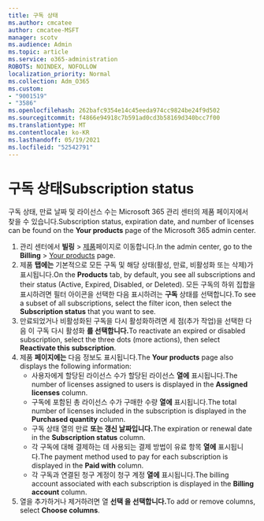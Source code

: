 ```yaml
---
title: 구독 상태
ms.author: cmcatee
author: cmcatee-MSFT
manager: scotv
ms.audience: Admin
ms.topic: article
ms.service: o365-administration
ROBOTS: NOINDEX, NOFOLLOW
localization_priority: Normal
ms.collection: Adm_O365
ms.custom:
- "9001519"
- "3586"
ms.openlocfilehash: 262bafc9354e14c45eeda974cc9824be24f9d502
ms.sourcegitcommit: f4866e94918c7b591ad0cd3b58169d340bcc7f00
ms.translationtype: MT
ms.contentlocale: ko-KR
ms.lasthandoff: 05/19/2021
ms.locfileid: "52542791"
---
```

# <a name="subscription-status"></a><span data-ttu-id="c1257-102">구독 상태</span><span class="sxs-lookup"><span data-stu-id="c1257-102">Subscription status</span></span>

<span data-ttu-id="c1257-103">구독 상태, 만료 날짜 및 라이선스 수는 Microsoft 365  관리 센터의 제품 페이지에서 찾을 수 있습니다.</span><span class="sxs-lookup"><span data-stu-id="c1257-103">Subscription status, expiration date, and number of licenses can be found on the **Your products** page of the Microsoft 365 admin center.</span></span>

1. <span data-ttu-id="c1257-104">관리 센터에서 **빌링** > [제품](https://go.microsoft.com/fwlink/p/?linkid=842054)페이지로 이동합니다.</span><span class="sxs-lookup"><span data-stu-id="c1257-104">In the admin center, go to the **Billing** > [Your products](https://go.microsoft.com/fwlink/p/?linkid=842054) page.</span></span>
2. <span data-ttu-id="c1257-105">제품 **탭에는** 기본적으로 모든 구독 및 해당 상태(활성, 만료, 비활성화 또는 삭제)가 표시됩니다.</span><span class="sxs-lookup"><span data-stu-id="c1257-105">On the **Products** tab, by default, you see all subscriptions and their status (Active, Expired, Disabled, or Deleted).</span></span> <span data-ttu-id="c1257-106">모든 구독의 하위 집합을 표시하려면 필터 아이콘을 선택한 다음 표시하려는 **구독** 상태를 선택합니다.</span><span class="sxs-lookup"><span data-stu-id="c1257-106">To see a subset of all subscriptions, select the filter icon, then select the **Subscription status** that you want to see.</span></span>
3. <span data-ttu-id="c1257-107">만료되었거나 비활성화된 구독을 다시 활성화하려면 세 점(추가 작업)을 선택한 다음 이 구독 다시 활성화 **를 선택합니다.**</span><span class="sxs-lookup"><span data-stu-id="c1257-107">To reactivate an expired or disabled subscription, select the three dots (more actions), then select **Reactivate this subscription**.</span></span>
4. <span data-ttu-id="c1257-108">제품 **페이지에는** 다음 정보도 표시됩니다.</span><span class="sxs-lookup"><span data-stu-id="c1257-108">The **Your products** page also displays the following information:</span></span>
    - <span data-ttu-id="c1257-109">사용자에게 할당된 라이선스 수가 할당된 라이선스 **열에** 표시됩니다.</span><span class="sxs-lookup"><span data-stu-id="c1257-109">The number of licenses assigned to users is displayed in the **Assigned licenses** column.</span></span>
    - <span data-ttu-id="c1257-110">구독에 포함된 총 라이선스 수가 구매한 수량 **열에** 표시됩니다.</span><span class="sxs-lookup"><span data-stu-id="c1257-110">The total number of licenses included in the subscription is displayed in the **Purchased quantity** column.</span></span>
    - <span data-ttu-id="c1257-111">구독 상태 열의 만료 **또는 갱신 날짜입니다.**</span><span class="sxs-lookup"><span data-stu-id="c1257-111">The expiration or renewal date in the **Subscription status** column.</span></span>
    - <span data-ttu-id="c1257-112">각 구독에 대해 결제하는 데 사용되는 결제 방법이 유료 항목 **열에** 표시됩니다.</span><span class="sxs-lookup"><span data-stu-id="c1257-112">The payment method used to pay for each subscription is displayed in the **Paid with** column.</span></span>
    - <span data-ttu-id="c1257-113">각 구독과 연결된 청구 계정이 청구 계정 **열에** 표시됩니다.</span><span class="sxs-lookup"><span data-stu-id="c1257-113">The billing account associated with each subscription is displayed in the **Billing account** column.</span></span>
5. <span data-ttu-id="c1257-114">열을 추가하거나 제거하려면 열 **선택 을 선택합니다.**</span><span class="sxs-lookup"><span data-stu-id="c1257-114">To add or remove columns, select **Choose columns**.</span></span>